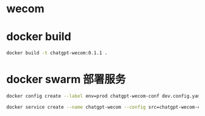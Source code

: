 # wecom

# docker build
```bash
docker build -t chatgpt-wecom:0.1.1 .
```

# docker swarm 部署服务
```bash
docker config create --label env=prod chatgpt-wecom-conf dev.config.yaml

docker service create --name chatgpt-wecom --config src=chatgpt-wecom-conf,target=/app/config.yaml -p 8687:8687 --replicas 1 --limit-cpu 0.3 --update-parallelism=2 134.175.250.62:5000/chatgpt-wecom:0.1.0
```